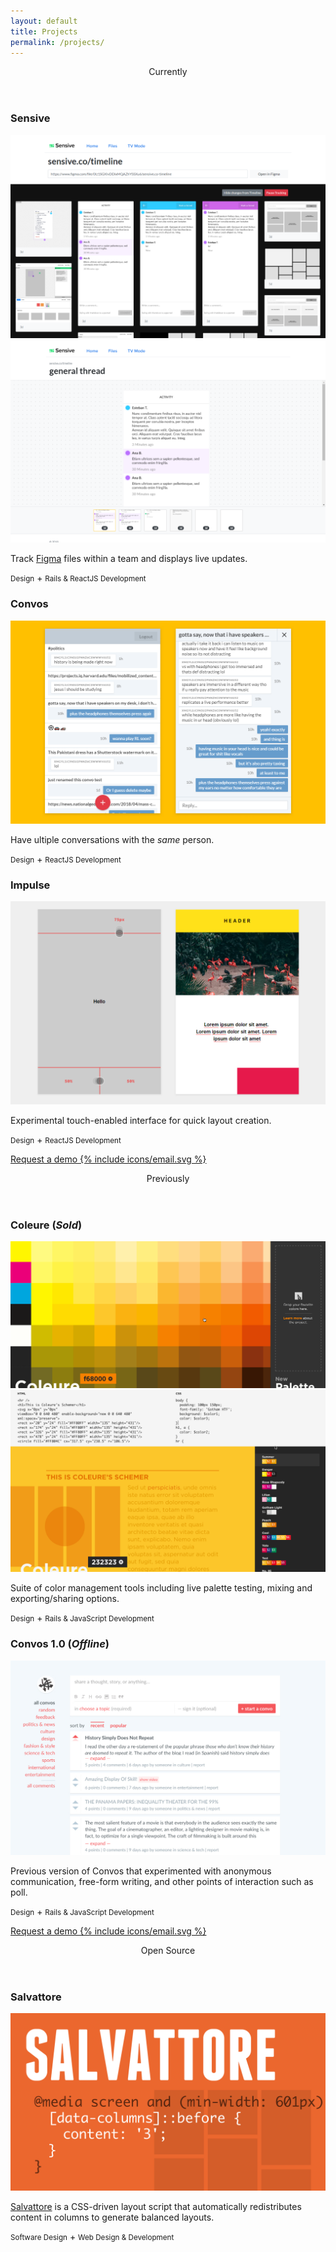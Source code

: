 ```yaml
---
layout: default
title: Projects
permalink: /projects/
---
```


<section>
  <header class="label h5">Currently</header>
  <section class="project">
    <h1>Sensive</h1>
    <img src="/img/sensive-1.png" alt="Sensive">
    <img src="/img/sensive-2.png" alt="Sensive ">
    <p>Track <a href="https://figma.com/" target="_blank">Figma</a> files within a team and displays live updates.</p>
    <footer><small class="label">Design</small> + <small class="label">Rails & ReactJS Development</small></footer>
  </section>
  <section class="project">
    <h1>Convos</h1>
    <img src="/img/convos.png" alt="Convos Chat">
    <p>Have ultiple conversations with the <em>same</em> person.</p>
    <footer><small class="label">Design</small> + <small class="label">ReactJS Development</small></footer>
  </section>
  <section class="project">
    <h1>Impulse</h1>
    <img src="/img/impulse.png" alt="Impulse">
    <p>Experimental touch-enabled interface for quick layout creation.</p>
    <footer><small class="label">Design</small> + <small class="label">ReactJS Development</small></footer>
  </section>
</section>
<section>
  <p><a class="label h5" href="mailto:rolando@bandd.co">Request a demo {% include icons/email.svg %}</a></p>
</section>
<section>
  <header class="label h5">Previously</header>
  <section class="project">
    <h1>Coleure (<em>Sold</em>)</h1>
    <img src="/img/coleure.gif" alt="Coleure">
    <img src="/img/coleure-schemer.gif" alt="Coleure Schemer">
    <p>Suite of color management tools including live palette testing, mixing and exporting/sharing options.</p>
    <footer><small class="label">Design</small> + <small class="label">Rails & JavaScript Development</small></footer>
  </section>
  <section class="project">
    <h1>Convos 1.0 (<em>Offline</em>)</h1>
    <img class="fit" src="/img/convos.org.jpg" alt="convos.org">
    <p>Previous version of Convos that experimented with anonymous communication, free-form writing, and other points of interaction such as poll.</p>
    <footer><small class="label">Design</small> + <small class="label">Rails & JavaScript Development</small></footer>
  </section>
</section>

<section>
  <p><a class="label h5" href="mailto:rolando@bandd.co">Request a demo {% include icons/email.svg %}</a></p>
</section>
<section>
  <header class="label h5">Open Source</header>
  <section class="project">
    <h1>Salvattore</h1>
    <a href="https://github.com/rnmp/salvattore" target="_blank"><img class="fit" src="/img/salvattore.svg" alt="Salvattore"></a>
    <p><a href="https://github.com/rnmp/salvattore" target="_blank">Salvattore</a> is a CSS-driven layout script that automatically redistributes content in columns to generate balanced layouts.</p>
    <footer><small class="label">Software Design</small> + <small class="label">Web Design & Development</small></footer>
  </section>
</section>
